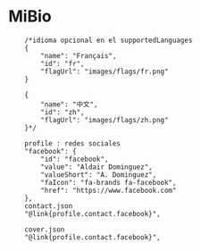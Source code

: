 # MiBio


        /*idioma opcional en el supportedLanguages
        {
            "name": "Français",
            "id": "fr",
            "flagUrl": "images/flags/fr.png"
        }

        {
            "name": "中文",
            "id": "zh",
            "flagUrl": "images/flags/zh.png"
        }*/

        profile : redes sociales
        "facebook": {
            "id": "facebook",
            "value": "Aldair Dominguez",
            "valueShort": "A. Dominguez",
            "faIcon": "fa-brands fa-facebook",
            "href": "https://www.facebook.com"
        },
        contact.json
        "@link{profile.contact.facebook}",

        cover.json 
        "@link{profile.contact.facebook}",
